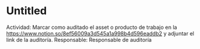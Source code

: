 # Untitled

Actividad: Marcar como auditado el asset o producto de trabajo en la https://www.notion.so/8ef56009a3d545a1a998b4d596eaddb2 y adjuntar el link de la auditoría.
Responsable: Responsable de auditoría